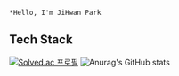     *Hello, I'm JiHwan Park

Tech Stack
---

[![Solved.ac 프로필](http://mazassumnida.wtf/api/v2/generate_badge?boj=wlghks05)](https://solved.ac/wlghks05)
![Anurag's GitHub stats](https://github-readme-stats.vercel.app/api?username=GeeHwanee&show_icons=true&theme=tokyonight)
